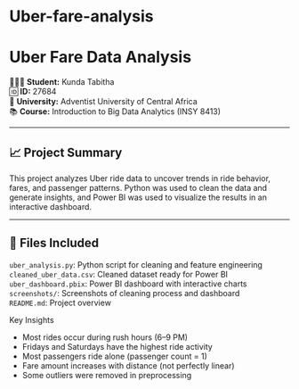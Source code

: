 # Uber-fare-analysis
# Uber Fare Data Analysis

👩🏽‍🎓 **Student:** Kunda Tabitha  
🆔 **ID:** 27684  
🏫 **University:** Adventist University of Central Africa  
📚 **Course:** Introduction to Big Data Analytics (INSY 8413)

---

## 📈 Project Summary

This project analyzes Uber ride data to uncover trends in ride behavior, fares, and passenger patterns. Python was used to clean the data and generate insights, and Power BI was used to visualize the results in an interactive dashboard.

---

## 🧪 Files Included

  `uber_analysis.py`: Python script for cleaning and feature engineering  
  `cleaned_uber_data.csv`: Cleaned dataset ready for Power BI  
  `uber_dashboard.pbix`: Power BI dashboard with interactive charts  
  `screenshots/`: Screenshots of cleaning process and dashboard  
  `README.md`: Project overview


Key Insights

- Most rides occur during rush hours (6–9 PM)
- Fridays and Saturdays have the highest ride activity
- Most passengers ride alone (passenger count = 1)
- Fare amount increases with distance (not perfectly linear)
- Some outliers were removed in preprocessing



